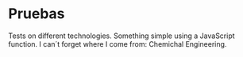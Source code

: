 # Pruebas
Tests on different technologies. Something simple using a JavaScript function.
I can´t forget where I come from: Chemichal Engineering.
